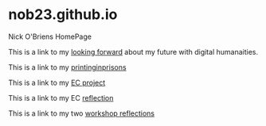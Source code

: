 # nob23.github.io
Nick O'Briens HomePage  

This is a link to my [looking forward](lookingforward.html) about my future with digital humanaities.

This is a link to my [printinginprisons](https://printinginprisons.org/blog/nobrien/.html) 

This is a link to my [EC project](https://docs.google.com/presentation/d/1DcPf4K_pxUpcSlMUxqlsG8_jYV8701cmVcugNiDXDLc/edit#slide=id.p/.html)

This is a link to my EC [reflection](https://docs.google.com/document/d/1P85Z-GGsW51xuUbSIND15DjcQnCjcWaM7D6C84jGA9M/edit?tab=t.0/.html) 

This is a link to my two [workshop reflections](https://docs.google.com/document/d/1-y10fqa3eY_rArjwIWgvu52F9JWUOyQCLGbU1a4tYjw/edit?tab=t.0/.html)


